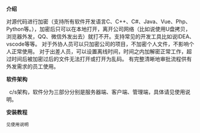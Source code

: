  **介绍** 

   对源代码进行加密（支持所有软件开发语言C、C++、C#、Java、Vue、Php、Python等。），加密后只可以在本地打开，离开公司网络（比如说使用U盘拷贝，浏览器外发，QQ、微信外发出去）就打不开。支持常见的开发工具比如说IDEA、vscode等等。
对于外协人员可以只加密公司的项目，不加密个人文件，不影响个人正常使用。
对于出差人员，可以设置离线时间，时间之内加解密正常工作，超过时间后被加密过后的文件无法打开或打开为乱码。
有完整清晰地审批流程供有外发需求的员工使用。

 **软件架构** 

     c/s架构，软件分为三部分分别是服务器端、客户端、管理端，具体请见使用说明。

 **安装教程** 

    见使用说明

